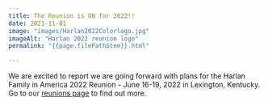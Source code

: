 ```yaml
---
title: The Reunion is ON for 2022!!
date: 2021-11-01
image: "images/Harlan2022Colorlogo.jpg"
imageAlt: "Harlan 2022 reunion logo"
permalink: "{{page.filePathStem}}.html"

---
```


We are excited to report we are going forward with plans for the Harlan Family in America 2022 Reunion - June 16-19, 2022 in Lexington, Kentucky. Go to our [reunions page](/reunions.html) to find out more. 

